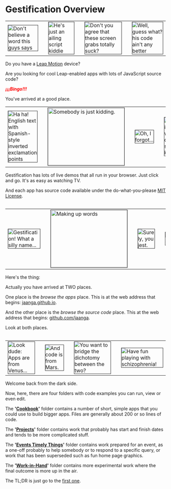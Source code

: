 Gestification Overview
======================
<!-- Only show the following when viewed on GitHub.com -->
<div style=display:none; >
You may also view this project as a <a href="http://jaanga.github.io/gestification/" target="_blank">Jaanga app</a>.
</div>

<!-- Only show the following when viewed on GitHub.io
<iframe src=switch-jaanga-github.html border=no height=50 width=500 style="border:0px solid black;height:50px;width:500px;" ></iframe>
 -->
<!--



http://jaanga.github.io/gestification/cookbook/jest-play/json/r1/jest-record-json-screen-grab-240x180.png

src=http://jaanga.github.io/gestification/cookbook/gesture-tally/r1/gesture-tally-screen-grab-240x180.png 
-->

<table>
<tr>
<td>
<img src=http://jaanga.github.io/gestification/cookbook/jest-live/r1/jest-live-screen-grab-240x180.png border=1 title="Don&apos;t believe a word this guys says" >
</td>
<td></td>
<td>

<img src=http://jaanga.github.io/gestification/projects/flying-leap-3d/castle/castle-240x160.png  border=1 title='He&apos;s just an ailing script kiddie' >

</td>
<td></td>
<td>
<img src=http://jaanga.github.io/gestification/cookbook/phalanges/r7/phalanges-screen-grab-240x180.png border=1 title='Don&apos;t you agree that these screen grabs totally suck?' >

</td>
<td></td>
<td>
<img src=http://jaanga.github.io/gestification/cookbook/pointing-or-not/r1/pointing-or-not-screen-grab-240x180.png border=1 title='Well, guess what? his code ain&apos;t any better' >

</td>
</tr>
</table>

Do you have a [Leap Motion](http://leapmotion.com) device?

Are you looking for cool Leap-enabled apps with lots of JavaScript source code?

<b style="color:red" title="Yay! Yippee! Hooray!"><i>&iexcl;&iexcl;&iexcl;Bingo!!!</i></b>

You've arrived at a good place.  

<table>
<tr>
<td>
<img border=1 src=http://jaanga.github.io/gestification/cookbook/yougest/r4/index-screen-grab-240x180.png title='Ha ha! English text with Spanish-style inverted exclamation points' >
</td>
<td></td>
<td>
<img src=http://jaanga.github.io/gestification/projects/flying-leap-3d/barfolina-pavillion/r2/pavilion-240x160.png  height=180 width=240 border=1 title='Somebody is just kidding.' >
</td>
<td></td>
<td>
<img src=http://jaanga.github.io/gestification/cookbook/draw-3d-objects/r1/draw-3d-objects-screen-grab-240x180.png border=1 title='Oh, I forgot...' >
</td>
<td></td>
<td>
<img border=1 src=http://jaanga.github.io/gestification/cookbook/pitch-roll-yaw/r2/pitch-roll-yaw-screen-grab-240x180.png title='This is the work of a script-kiddie' >
</td>
</tr>
<table>

<!--
JavaScript web-apps from Jaanga for the awesome [Leap Motion](http://leapmotion.com) device.
-->

Gestification has lots of live demos that all run in your browser. Just click and go. It's as easy as watching TV.

And each app has source code available under the do-what-you-please [MIT License](http://en.wikipedia.org/wiki/MIT_License).

<table>
<tr>
<td>
<img src=http://jaanga.github.io/gestification/cookbook/leap-direction-vs-normal/r2/leap-direction-vs-normal-screen-grab-240x180.png border=1 title='Gestification! What a silly name...'  >
</td>
<td></td>
<td>
<img src=http://jaanga.github.io/gestification/projects/flying-leap-3d/r1/flying-leap-r1-240x160.png height=180 width=240 border=1  title='Making up words' />
</td>
<td></td>
<td>
<img src=http://jaanga.github.io/gestification/projects/air-hand/r1/air-hand-r1-h2-240x160.png border=1 title='Surely, you jest.' >
</td>
<td></td>
<td>
<img src=http://jaanga.github.io/gestification/cookbook/handy-videos/r1/handy-videos-screen-grab-240x180.png border=1 title='quite unjestifiably.' />
</td>
</tr>
<table>

Here's the thing:

Actually you have arrived at TWO places.

One place is the _browse the apps_ place. This is at the web address that begins: [jaanga.github.io](http://jaanga.github.io/gestification).

And the other place is the _browse the source code_ place. This at the web address that begins: [github.com/jaanga](https://github.com/jaanga/gestification/blob/gh-pages/gestification-introduction.md).

Look at both places.

<table>
<tr>
<td>
<img src=http://jaanga.github.io/gestification/cookbook/show-of-hands/r1/show-of-hands-screen-grab-240x180.png border=1 title='Look dude: Apps are from Venus...'/>
</td>
<td></td>
<td>
<img src=http://jaanga.github.io/gestification/cookbook/touchly/r4/touchly-screen-grab-240x180.png border=1 title='And code is from Mars.' />
</td>
<td></td>
<td>
<img src=http://jaanga.github.io/gestification/events-timely/home-page/r1/home-page-r1-240x187.png border=1 title='You want to bridge the dichotomy between the two?' />
</td>
<td></td>
<td>
<img src=http://jaanga.github.io/gestification/cookbook/murgatroyd-heaven/r1/murgatroyd-heaven-screen-grab-240x180.png border=1 title='Have fun playing with schizophrenia!' />
</td>
</tr>
<table>

Welcome back from the dark side.

Now, here, there are four folders with code examples you can run, view or even edit.

The **'[Cookbook](https://github.com/jaanga/gestification/tree/gh-pages/cookbook)'** folder contains a number of short, simple apps that you could use to build bigger apps. Files are generally about 200 or so lines of code.

The **'[Projects](https://github.com/jaanga/gestification/tree/gh-pages/projects)'** folder contains work that probably has start and finish dates and tends to be more complicated stuff.

The **'[Events Timely Things](https://github.com/jaanga/gestification/tree/gh-pages/events-timely)'** folder contains work prepared for an event, as a one-off probably to help somebody or to respond to a specific query, or work that has been superseded such as fun home page graphics.

The **'[Work-in-Hand](https://github.com/jaanga/gestification/tree/gh-pages/work-in-hand)'** folder contains more experimental work where the final outcome is more up in the air.

The TL;DR is<!-- , <bdo dir="rtl" title='The BDO tag is a barrel of monkeys fun!' >hello</bdo>, --> just go to the [first one]( http://jaanga.github.io/gestification/cookbook/index.html).

